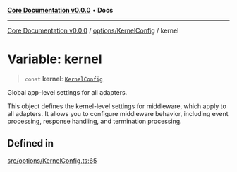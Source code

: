 [**Core Documentation v0.0.0**](../../../README.md) • **Docs**

***

[Core Documentation v0.0.0](../../../modules.md) / [options/KernelConfig](../README.md) / kernel

# Variable: kernel

> `const` **kernel**: [`KernelConfig`](../interfaces/KernelConfig.md)

Global app-level settings for all adapters.

This object defines the kernel-level settings for middleware, which apply to all adapters.
It allows you to configure middleware behavior, including event processing, response handling,
and termination processing.

## Defined in

[src/options/KernelConfig.ts:65](https://github.com/stonemjs/core/blob/65be5a9387baf469de681455799e33a2688aa3c9/src/options/KernelConfig.ts#L65)
